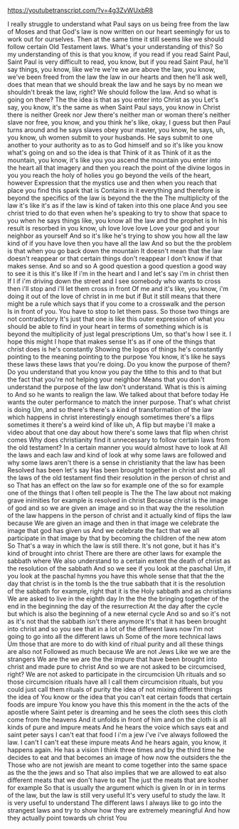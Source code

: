 https://youtubetranscript.com/?v=4g3ZvWUxbR8

 I really struggle to understand what Paul says on us being free from the law of Moses and that God's law is now written on our heart seemingly for us to work out for ourselves. Then at the same time it still seems like we should follow certain Old Testament laws. What's your understanding of this? So my understanding of this is that you know, if you read if you read Saint Paul, Saint Paul is very difficult to read, you know, but if you read Saint Paul, he'll say things, you know, like we're we're we are above the law, you know, we've been freed from the law the law in our hearts and then he'll ask well, does that mean that we should break the law and he says by no mean we shouldn't break the law, right? We should follow the law. And so what is going on there? The the idea is that as you enter into Christ as you Let's say, you know, it's the same as when Saint Paul says, you know in Christ there is neither Greek nor Jew there's neither man or woman there's neither slave nor free, you know, and you think he's like, okay, I guess but then Paul turns around and he says slaves obey your master, you know, he says, uh, you know, uh women submit to your husbands. He says submit to one another to your authority as to as to God himself and so it's like you know what's going on and so the idea is that Think of it as Think of it as the mountain, you know, it's like you you ascend the mountain you enter into the heart all that imagery and then you reach the point of the divine logos in you you reach the holy of holies you go beyond the veils of the heart, however Expression that the mystics use and then when you reach that place you find this spark that is Contains in it everything and therefore is beyond the specifics of the law is beyond the the the The multiplicity of the law it's like it's as if the law is kind of taken into this one place And you see christ tried to do that even when he's speaking to try to show that space to you when he says things like, you know all the law and the prophet is In his result is resorbed in you know, uh love love love Love your god and your neighbor as yourself And so it's like he's trying to show you how all the law kind of if you have love then you have all the law And so but the the problem is that when you go back down the mountain It doesn't mean that the law doesn't reappear or that certain things don't reappear I don't know if that makes sense. And so and so A good question a good question a good way to see it is this it's like If i'm in the heart and I and let's say i'm in christ then If I if i'm driving down the street and I see somebody who wants to cross then i'll stop and i'll let them cross in front Of me and it's like, you know, i'm doing it out of the love of christ in in me but if But it still means that there might be a rule which says that if you come to a crosswalk and the person Is in front of you. You have to stop to let them pass. So those two things are not contradictory It's just that one is like this outer expression of what you should be able to find in your heart in terms of something which is is beyond the multiplicity of just legal prescriptions Um, so that's how I see it. I hope this might I hope that makes sense It's as if one of the things that christ does is he's constantly Showing the logos of things he's constantly pointing to the meaning pointing to the purpose You know, it's like he says these laws these laws that you're doing. Do you know the purpose of them? Do you understand that you know you pay the tithe to this and to that but the fact that you're not helping your neighbor Means that you don't understand the purpose of the law don't understand. What is this is aiming to And so he wants to realign the law. We talked about that before today He wants the outer performance to match the inner purpose. That's what christ is doing Um, and so there's there's a kind of transformation of the law which happens in christ interestingly enough sometimes there's a flips sometimes it there's a weird kind of like uh, A flip but maybe i'll make a video about that one day about how there's some laws that flip when christ comes Why does christianity find it unnecessary to follow certain laws from the old testament? In a certain manner you would almost have to look at All the laws and each law and kind of look at why some laws are followed and why some laws aren't there is a sense in christianity that the law has been Resolved has been let's say Has been brought together in christ and so all the laws of the old testament find their resolution in the person of christ and so That has an effect on the law so for example one of the so for example one of the things that I often tell people is The the The law about not making grave inimities for example is resolved in christ Because christ is the image of god and so we are given an image and so in that way the the resolution of the law happens in the person of christ and it actually kind of flips the law because We are given an image and then in that image we celebrate the image that god has given us And we celebrate the fact that we all participate in that image by that by becoming the children of the new atom So That's a way in which the law is still there. It's not gone, but it has it's kind of brought into christ There are there are other laws for example the sabbath where We also understand to a certain extent the death of christ as the resolution of the sabbath And so we see if you look at the paschal Um, if you look at the paschal hymns you have this whole sense that that the the day that christ is in the tomb Is the the true sabbath that it is the resolution of the sabbath for example, right that it is the Holy sabbath and as christians We are asked to live in the eighth day In the the the bringing together of the end in the beginning the day of the resurrection At the day after the cycle but which is also the beginning of a new eternal cycle And so and so it's not as it's not that the sabbath isn't there anymore It's that it has been brought into christ and so you see that in a lot of the different laws now I'm not going to go into all the different laws uh Some of the more technical laws Um those that are more to do with kind of ritual purity and all these things are also not Followed as much because We are not Jews Like we we are the strangers We are the we are the the impure that have been brought into christ and made pure to christ And so we are not asked to be circumcised, right? We are not asked to participate in the circumcision Uh rituals and so those circumcision rituals have all I call them circumcision rituals, but you could just call them rituals of purity the idea of not mixing different things the idea of You know or the idea that you can't eat certain foods that certain foods are impure You know you have this this moment in the the acts of the apostle where Saint peter is dreaming and he sees the cloth sees this cloth come from the heavens And it unfolds in front of him and on the cloth is all kinds of pure and impure meats And he hears the voice which says eat and saint peter says I can't eat that food I i'm a jew i've i've always followed the law. I can't I can't eat these impure meats And he hears again, you know, it happens again. He has a vision I think three times and by the third time he decides to eat and that becomes an image of how now the outsiders the the Those who are not jewish are meant to come together into the same space as the the the jews and so That also implies that we are allowed to eat also different meats that we don't have to eat The just the meats that are kosher for example So that is usually the argument which is given In or in in terms of the law, but the law is still very useful It's very useful to study the law. It is very useful to understand The different laws I always like to go into the strangest laws and try to show how they are extremely meaningful And how they actually point towards uh christ You